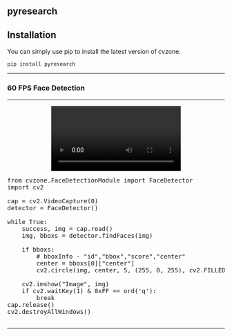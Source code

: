 ## pyresearch


## Installation
You can  simply use pip to install the latest version of cvzone.

`pip install pyresearch`

<hr>

### 60 FPS Face Detection

<hr>

<p align="center">
<video src="https://user-images.githubusercontent.com/34125851/226322060-6e7da509-718b-40b7-8515-ea84e93687ec.mov"></video>
</p>

<pre>
from cvzone.FaceDetectionModule import FaceDetector
import cv2

cap = cv2.VideoCapture(0)
detector = FaceDetector()

while True:
    success, img = cap.read()
    img, bboxs = detector.findFaces(img)

    if bboxs:
        # bboxInfo - "id","bbox","score","center"
        center = bboxs[0]["center"]
        cv2.circle(img, center, 5, (255, 0, 255), cv2.FILLED)

    cv2.imshow("Image", img)
    if cv2.waitKey(1) & 0xFF == ord('q'):
        break
cap.release()
cv2.destroyAllWindows()

</pre>

<hr>
